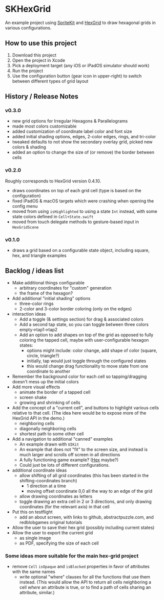 # SKHexGrid

An example project using [SpriteKit](https://developer.apple.com/spritekit/) and [HexGrid](https://github.com/fananek/hex-grid) to draw hexagonal grids in various configurations.


## How to use this project

1. Download this project
2. Open the project in Xcode
3. Pick a deployment target (any iOS or iPadOS simulator should work)
4. Run the project
5. Use the configuration button (gear icon in upper-right) to switch between different types of grid layout


## History / Release Notes

### v0.3.0

* new grid options for Irregular Hexagons & Parallelograms
* made most colors customizable
* added customization of coordinate label color and font size
* added initial shading options, edges, 2-color edges, rings, and tri-color
* tweaked defaults to not show the secondary overlay grid, picked new colors & shading
* added an option to change the size of (or remove) the border between cells

### v0.2.0

Roughly corresponds to HexGrid version 0.4.10.

* draws coordinates on top of each grid cell (type is based on the configuration)
* fixed iPadOS & macOS targets which were crashing when opening the config menu
* moved from using `isHighlighted` to using a state `Int` instead, with some state colors defined in `Cell+State.swift`
* moved from touch delegate methods to gesture-based input in `HexGridScene`

### v0.1.0

* draws a grid based on a configurable state object, including square, hex, and triangle examples


## Backlog / ideas list

* Make additional things configurable
  - arbitrary coordinates for "custom" generation
  - the frame of the hexagon?
* Add additional "initial shading" options
  - three-color rings
  - 2-color and 3-color border coloring (only on the edges)
* interaction ideas
  - Add a toggle (& settings section) for drag & associated colors
  - Add a second tap state, so you can toggle between three colors empty->tap1->tap2
  - Add an option to add shapes on top of the grid as opposed to fully coloring the tapped cell, maybe with user-configurable hexagon states:
    - options might include: color change, add shape of color (square, circle, triangle?)
    - initially, tap would just toggle through the configured states
    - this would change drag functionality to move state from one coordinate to another
* Remember the background color for each cell so tapping/dragging doesn't mess up the initial colors
* Add more visual effects
  - animate the border of a tapped cell
  - screen shake
  - growing and shrinking of cells
* Add the concept of a "current cell", and buttons to highlight various cells relative to that cell. (The idea here would be to expose more of the HexGrid API in the demo.)
  - neighboring cells
  - diagonally neighboring cells
  - shortest path to some other cell
* Add a navigation to additional "canned" examples
  - An example drawn with `UIKit`
  - An example that does not "fit" to the screen size, and instead is much larger and scrolls off screen in all directions
  - A fully functioning game example? ([Hex](https://en.wikipedia.org/wiki/Hex_(board_game)) maybe?)
  - Could just be lots of different configurations.
* additional coordinate ideas
  - allow shifting of all grid coordinates (this has been started in the shifting-coordinates branch)
    - 1 direction at a time
    - moving offset coordinate 0,0 all the way to an edge of the grid
  - allow drawing coordinates as letters
  - toggle drawing an extra cell in 2 or 3 directions, and only drawing coordinates (for the relevant axis) in that cell
* Put this on testflight
  - add an about screen, with links to github, abstractpuzzle.com, and redblobgames original tutorials
* Allow the user to save their hex grid (possibly including current states)
* Allow the user to export the current grid
  - as single image
  - as PDF, specifying the size of each cell


### Some ideas more suitable for the main hex-grid project

* remove `Cell` `isOpaque` and `isBlocked` properties in favor of attributes with the same names
  - write optional "where" clauses for all the functions that use them instead. (This would allow the API to return all cells neighboring a cell _where_ an attribute is true, or to find a path of cells sharing an attribute, similar.)
